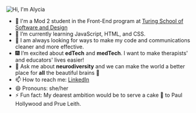 ![Hi, I'm Alycia](https://user-images.githubusercontent.com/105533317/183269562-85cb6c5a-4b32-40a4-9c6a-b373a93a84ac.svg)


- 🤝 I'm a Mod 2 student in the Front-End program at [Turing School of Software and Design](https://turing.edu/)
- 🌱 I’m currently learning JavaScript, HTML, and CSS. 
- 🤯 I am always looking for ways to make my code and communications cleaner and more effective.
- 🎆 I’m excited about __edTech__ and __medTech__. I want to make therapists' and educators' lives easier!
- 💬 Ask me about __neurodiversity__ and we can make the world a better place for __all__ the beautiful brains 🧠 
- 📫 How to reach me: [LinkedIn](www.linkedin.com/in/alycia-canavan)
- 😄 Pronouns: she/her
- ⚡ Fun fact: My dearest ambition would be to serve a cake 🍰 to Paul Hollywood and Prue Leith. 
